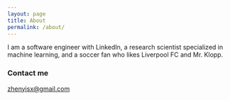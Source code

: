 ```yaml
---
layout: page
title: About
permalink: /about/
---
```


I am a software engineer with LinkedIn, a research scientist specialized in machine learning, and a soccer fan who likes Liverpool FC and Mr. Klopp.

### Contact me

[zhenyisx@gmail.com](mailto:zhenyisx@gmail.com)
